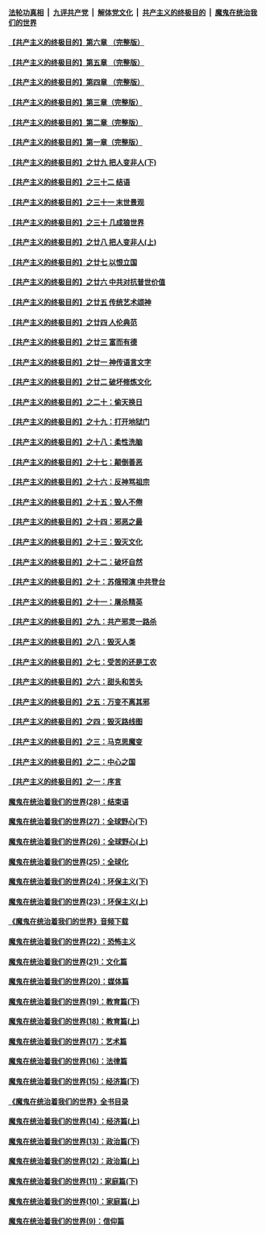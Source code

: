 ####  [法轮功真相](../../../../basic/blob/master/README.md?t=04060430) &nbsp;|&nbsp; [九评共产党](../../../../9ping.md/blob/master/README.md?t=04060430) &nbsp;|&nbsp; [解体党文化](../../../../jtdwh.md/blob/master/README.md?t=04060430)  &nbsp;|&nbsp; [共产主义的终极目的](../../../../gczydzjmd.md/blob/master/README.md?t=04060430) &nbsp;|&nbsp; [魔鬼在统治我们的世界](../../../../mgztzwmdsj.md/blob/master/README.md?t=04060430) 

#### [【共产主义的终极目的】第六章 （完整版）](../pages/nsc422/n11428913.md?t=04060430) 

#### [【共产主义的终极目的】第五章 （完整版）](../pages/nsc422/n11428912.md?t=04060430) 

#### [【共产主义的终极目的】第四章 （完整版）](../pages/nsc422/n11428907.md?t=04060430) 

#### [【共产主义的终极目的】第三章（完整版）](../pages/nsc422/n11428848.md?t=04060430) 

#### [【共产主义的终极目的】第二章（完整版）](../pages/nsc422/n11428831.md?t=04060430) 

#### [【共产主义的终极目的】第一章（完整版）](../pages/nsc422/n11417651.md?t=04060430) 

#### [【共产主义的终极目的】之廿九 把人变非人(下)](../pages/nsc422/n11344140.md?t=04060430) 

#### [【共产主义的终极目的】之三十二 结语](../pages/nsc422/n11360535.md?t=04060430) 

#### [【共产主义的终极目的】之三十一 末世景观](../pages/nsc422/n11351129.md?t=04060430) 

#### [【共产主义的终极目的】之三十 几成狼世界](../pages/nsc422/n11348280.md?t=04060430) 

#### [【共产主义的终极目的】之廿八 把人变非人(上)](../pages/nsc422/n11340492.md?t=04060430) 

#### [【共产主义的终极目的】之廿七 以恨立国](../pages/nsc422/n11336944.md?t=04060430) 

#### [【共产主义的终极目的】之廿六 中共对抗普世价值](../pages/nsc422/n11324785.md?t=04060430) 

#### [【共产主义的终极目的】之廿五 传统艺术颂神](../pages/nsc422/n11296396.md?t=04060430) 

#### [【共产主义的终极目的】之廿四 人伦典范](../pages/nsc422/n11296397.md?t=04060430) 

#### [【共产主义的终极目的】之廿三 富而有德](../pages/nsc422/n11283598.md?t=04060430) 

#### [【共产主义的终极目的】之廿一 神传语言文字](../pages/nsc422/n11263265.md?t=04060430) 

#### [【共产主义的终极目的】之廿二 破坏修炼文化](../pages/nsc422/n11245728.md?t=04060430) 

#### [【共产主义的终极目的】之二十：偷天换日](../pages/nsc422/n11238846.md?t=04060430) 

#### [【共产主义的终极目的】之十九：打开地狱门](../pages/nsc422/n11206376.md?t=04060430) 

#### [【共产主义的终极目的】之十八：柔性洗脑](../pages/nsc422/n11199994.md?t=04060430) 

#### [【共产主义的终极目的】之十七：颠倒善恶](../pages/nsc422/n11179782.md?t=04060430) 

#### [【共产主义的终极目的】之十六：反神骂祖宗](../pages/nsc422/n11166798.md?t=04060430) 

#### [【共产主义的终极目的】之十五：毁人不倦](../pages/nsc422/n11166792.md?t=04060430) 

#### [【共产主义的终极目的】之十四：邪恶之最](../pages/nsc422/n11150249.md?t=04060430) 

#### [【共产主义的终极目的】之十三：毁灭文化](../pages/nsc422/n11135227.md?t=04060430) 

#### [【共产主义的终极目的】之十二：破坏自然](../pages/nsc422/n11135214.md?t=04060430) 

#### [【共产主义的终极目的】之十：苏俄预演 中共登台](../pages/nsc422/n11118424.md?t=04060430) 

#### [【共产主义的终极目的】之十一：屠杀精英](../pages/nsc422/n11118442.md?t=04060430) 

#### [【共产主义的终极目的】之九：共产邪灵一路杀](../pages/nsc422/n11114139.md?t=04060430) 

#### [【共产主义的终极目的】之八：毁灭人类](../pages/nsc422/n11108503.md?t=04060430) 

#### [【共产主义的终极目的】之七：受苦的还是工农](../pages/nsc422/n11101809.md?t=04060430) 

#### [【共产主义的终极目的】之六：甜头和苦头](../pages/nsc422/n11096971.md?t=04060430) 

#### [【共产主义的终极目的】之五：万变不离其邪](../pages/nsc422/n11091285.md?t=04060430) 

#### [【共产主义的终极目的】之四：毁灭路线图](../pages/nsc422/n11086284.md?t=04060430) 

#### [【共产主义的终极目的】之三：马克思魔变](../pages/nsc422/n11061941.md?t=04060430) 

#### [【共产主义的终极目的】之二：中心之国](../pages/nsc422/n11047728.md?t=04060430) 

#### [【共产主义的终极目的】之一：序言](../pages/nsc422/n11086077.md?t=04060430) 

#### [魔鬼在统治着我们的世界(28)：结束语](../pages/nsc422/n10936246.md?t=04060430) 

#### [魔鬼在统治着我们的世界(27)：全球野心(下)](../pages/nsc422/n10928319.md?t=04060430) 

#### [魔鬼在统治着我们的世界(26)：全球野心(上)](../pages/nsc422/n10900318.md?t=04060430) 

#### [魔鬼在统治着我们的世界(25)：全球化](../pages/nsc422/n10788205.md?t=04060430) 

#### [魔鬼在统治着我们的世界(24)：环保主义(下)](../pages/nsc422/n10695307.md?t=04060430) 

#### [魔鬼在统治着我们的世界(23)：环保主义(上)](../pages/nsc422/n10688613.md?t=04060430) 

#### [《魔鬼在统治着我们的世界》音频下载](../pages/nsc422/n10635553.md?t=04060430) 

#### [魔鬼在统治着我们的世界(22)：恐怖主义](../pages/nsc422/n10614727.md?t=04060430) 

#### [魔鬼在统治着我们的世界(21)：文化篇](../pages/nsc422/n10597706.md?t=04060430) 

#### [魔鬼在统治着我们的世界(20)：媒体篇](../pages/nsc422/n10586579.md?t=04060430) 

#### [魔鬼在统治着我们的世界(19)：教育篇(下)](../pages/nsc422/n10564808.md?t=04060430) 

#### [魔鬼在统治着我们的世界(18)：教育篇(上)](../pages/nsc422/n10526970.md?t=04060430) 

#### [魔鬼在统治着我们的世界(17)：艺术篇](../pages/nsc422/n10499093.md?t=04060430) 

#### [魔鬼在统治着我们的世界(16)：法律篇](../pages/nsc422/n10485969.md?t=04060430) 

#### [魔鬼在统治着我们的世界(15)：经济篇(下)](../pages/nsc422/n10469975.md?t=04060430) 

#### [《魔鬼在统治着我们的世界》全书目录](../pages/nsc422/n10464261.md?t=04060430) 

#### [魔鬼在统治着我们的世界(14)：经济篇(上)](../pages/nsc422/n10457370.md?t=04060430) 

#### [魔鬼在统治着我们的世界(13)：政治篇(下)](../pages/nsc422/n10448270.md?t=04060430) 

#### [魔鬼在统治着我们的世界(12)：政治篇(上)](../pages/nsc422/n10444576.md?t=04060430) 

#### [魔鬼在统治着我们的世界(11)：家庭篇(下)](../pages/nsc422/n10440961.md?t=04060430) 

#### [魔鬼在统治着我们的世界(10)：家庭篇(上)](../pages/nsc422/n10435448.md?t=04060430) 

#### [魔鬼在统治着我们的世界(9)：信仰篇](../pages/nsc422/n10432159.md?t=04060430) 

